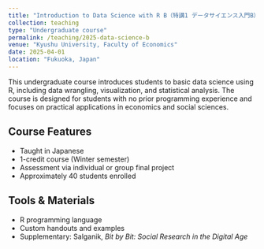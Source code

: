 ```yaml
---
title: "Introduction to Data Science with R B（特講1 データサイエンス入門B）"
collection: teaching
type: "Undergraduate course"
permalink: /teaching/2025-data-science-b
venue: "Kyushu University, Faculty of Economics"
date: 2025-04-01
location: "Fukuoka, Japan"
---
```


This undergraduate course introduces students to basic data science using R, including data wrangling, visualization, and statistical analysis. The course is designed for students with no prior programming experience and focuses on practical applications in economics and social sciences.

## Course Features

- Taught in Japanese
- 1-credit course (Winter semester)
- Assessment via individual or group final project
- Approximately 40 students enrolled

## Tools & Materials

- R programming language
- Custom handouts and examples
- Supplementary: Salganik, *Bit by Bit: Social Research in the Digital Age*
